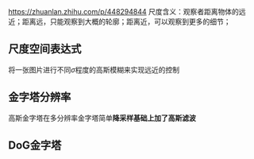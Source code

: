 https://zhuanlan.zhihu.com/p/448294844
尺度含义：观察者距离物体的远近；距离远，只能观察到大概的轮廓；距离近，可以观察到更多的细节；

## 尺度空间表达式
将一张图片进行不同$\sigma$程度的高斯模糊来实现远近的控制
## 金字塔分辨率
高斯金字塔在多分辨率金字塔简单**降采样基础上加了高斯滤波**

## DoG金字塔